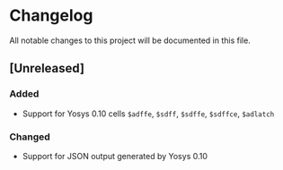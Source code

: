 # Changelog
All notable changes to this project will be documented in this file.

## [Unreleased]

### Added

- Support for Yosys 0.10 cells `$adffe`, `$sdff`, `$sdffe`, `$sdffce`, `$adlatch`

### Changed

- Support for JSON output generated by Yosys 0.10

